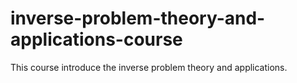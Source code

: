 # inverse-problem-theory-and-applications-course
This course introduce the inverse problem theory and applications.
